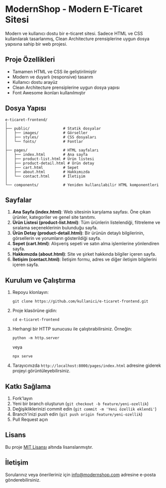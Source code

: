 # ModernShop - Modern E-Ticaret Sitesi

Modern ve kullanıcı dostu bir e-ticaret sitesi. Sadece HTML ve CSS kullanılarak tasarlanmış, Clean Architecture prensiplerine uygun dosya yapısına sahip bir web projesi.

## Proje Özellikleri

- Tamamen HTML ve CSS ile geliştirilmiştir
- Modern ve duyarlı (responsive) tasarım
- Kullanıcı dostu arayüz
- Clean Architecture prensiplerine uygun dosya yapısı
- Font Awesome ikonları kullanılmıştır

## Dosya Yapısı

```
e-ticaret-frontend/
│
├── public/               # Statik dosyalar
│   ├── images/           # Görseller
│   ├── styles/           # CSS dosyaları
│   └── fonts/            # Fontlar
│
├── pages/                # HTML sayfaları
│   ├── index.html        # Ana sayfa
│   ├── product-list.html # Ürün listesi
│   ├── product-detail.html # Ürün detay
│   ├── cart.html         # Sepet
│   ├── about.html        # Hakkımızda
│   └── contact.html      # İletişim
│
└── components/           # Yeniden kullanılabilir HTML komponentleri
```

## Sayfalar

1. **Ana Sayfa (index.html)**: Web sitesinin karşılama sayfası. Öne çıkan ürünler, kategoriler ve genel site tanıtımı.
2. **Ürün Listesi (product-list.html)**: Tüm ürünlerin listelendiği, filtreleme ve sıralama seçeneklerinin bulunduğu sayfa.
3. **Ürün Detay (product-detail.html)**: Bir ürünün detaylı bilgilerinin, görsellerin ve yorumların gösterildiği sayfa.
4. **Sepet (cart.html)**: Alışveriş sepeti ve satın alma işlemlerine yönlendiren sayfa.
5. **Hakkımızda (about.html)**: Site ve şirket hakkında bilgiler içeren sayfa.
6. **İletişim (contact.html)**: İletişim formu, adres ve diğer iletişim bilgilerini içeren sayfa.

## Kurulum ve Çalıştırma

1. Repoyu klonlayın:
   ```
   git clone https://github.com/kullanici/e-ticaret-frontend.git
   ```

2. Proje klasörüne gidin:
   ```
   cd e-ticaret-frontend
   ```

3. Herhangi bir HTTP sunucusu ile çalıştırabilirsiniz. Örneğin:
   ```
   python -m http.server
   ```
   veya
   ```
   npx serve
   ```

4. Tarayıcınızda `http://localhost:8000/pages/index.html` adresine giderek projeyi görüntüleyebilirsiniz.

## Katkı Sağlama

1. Fork'layın
2. Yeni bir branch oluşturun (`git checkout -b feature/yeni-ozellik`)
3. Değişikliklerinizi commit edin (`git commit -m 'Yeni özellik eklendi'`)
4. Branch'inizi push edin (`git push origin feature/yeni-ozellik`)
5. Pull Request açın

## Lisans

Bu proje [MIT Lisansı](LICENSE) altında lisanslanmıştır.

## İletişim

Sorularınız veya önerileriniz için [info@modernshop.com](mailto:info@modernshop.com) adresine e-posta gönderebilirsiniz. 